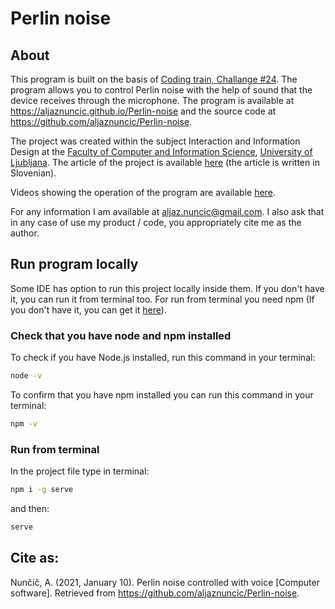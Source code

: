 # Perlin noise

## About

This program is built on the basis of [Coding train, Challange #24](https://thecodingtrain.com/CodingChallenges/024-perlinnoiseflowfield.html). 
The program allows you to control Perlin noise with the help of sound that the device receives through the microphone.
The program is available at https://aljaznuncic.github.io/Perlin-noise and the source code at https://github.com/aljaznuncic/Perlin-noise.

The project was created within the subject Interaction and Information Design at the [Faculty of Computer and Information Science](https://fri.uni-lj.si/), [University of Ljubljana](https://www.uni-lj.si/).
The article of the project is available [here](filesForReadme/article.md) (the article is written in Slovenian).

Videos showing the operation of the program are available [here](https://unilj-my.sharepoint.com/:f:/g/personal/an2006_student_uni-lj_si/Eg0AY_xmPH1Hg3-keNVqx3wBx2FRvHMfU0m9yqJ6l3pzuw?e=Mjw1TW). 

For any information I am available at [aljaz.nuncic@gmail.com](mailto:aljaz.nuncic@gmail.com). 
I also ask that in any case of use my product / code, you appropriately cite me as the author.

## Run program locally

Some IDE has option to run this project locally inside them. 
If you don't have it, you can run it from terminal too.
For run from terminal you need npm (If you don't have it, you can get it [here](https://www.npmjs.com/get-npm)).

### Check that you have node and npm installed

To check if you have Node.js installed, run this command in your terminal:

```bash
node -v
```

To confirm that you have npm installed you can run this command in your terminal:

```bash
npm -v
```

### Run from terminal

In the project file type in terminal:

```bash
npm i -g serve
```

and then:

```bash
serve
```


## Cite as:

Nunčič, A. (2021, January 10). Perlin noise controlled with voice [Computer software]. Retrieved from https://github.com/aljaznuncic/Perlin-noise.